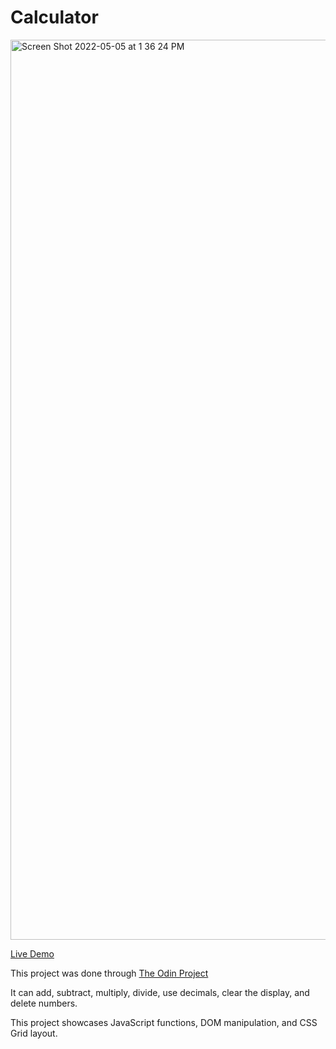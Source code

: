 # Calculator

<img width="1440" alt="Screen Shot 2022-05-05 at 1 36 24 PM" src="https://user-images.githubusercontent.com/56983817/166997129-d55bafe5-10c7-4097-9c1c-e7d1ecbf2332.png">

<a href="http://etanetan.github.io/calculator/">Live Demo</a>

This project was done through <a href="https://www.theodinproject.com">The Odin Project</a>

It can add, subtract, multiply, divide, use decimals, clear the display, and delete numbers.

This project showcases JavaScript functions, DOM manipulation, and CSS Grid layout.
